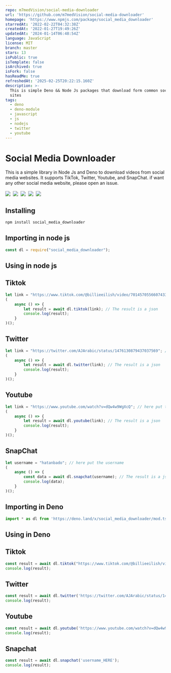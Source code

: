 ```yaml
---
repo: m7medVision/social-media-downloader
url: 'https://github.com/m7medVision/social-media-downloader'
homepage: 'https://www.npmjs.com/package/social_media_downloader'
starredAt: '2022-02-22T04:32:38Z'
createdAt: '2022-01-27T19:49:26Z'
updatedAt: '2024-01-14T06:48:54Z'
language: JavaScript
license: MIT
branch: master
stars: 13
isPublic: true
isTemplate: false
isArchived: true
isFork: false
hasReadMe: true
refreshedAt: '2025-02-25T20:22:15.160Z'
description: >-
  This is simple Deno && Node Js packages that download form common social media
  sites
tags:
  - deno
  - deno-module
  - javascript
  - js
  - nodejs
  - twitter
  - youtube
---
```


# Social Media Downloader
This is a simple library in Node Js and Deno to download videos from social media websites. It supports TikTok, Twitter, Youtube, and SnapChat. if want any other social media website, please open an issue.<br><br>
<img src="https://img.shields.io/github/issues/majhcc/social-media-downloader">&nbsp;
<img src="https://img.shields.io/github/last-commit/majhcc/social-media-downloader">&nbsp;
<img src="https://tokei.rs/b1/github/majhcc/social-media-downloader">&nbsp;
<img src="https://img.shields.io/github/license/majhcc/social-media-downloader">&nbsp;
<img src="https://img.shields.io/bundlephobia/min/social_media_downloader">&nbsp;

## Installing
```sh
npm install social_media_downloader
```

## Importing in node js
```javascript
const dl = require("social_media_downloader");
```

## Using in node js

## Tiktok
```javascript
let link = "https://www.tiktok.com/@billieeilish/video/7014570556607433990"; // here put the link
(
    async () => {
        let result = await dl.tiktok(link); // The result is a json
        console.log(result);
    }
)();
```

## Twitter
```javascript
let link = "https://twitter.com/AJArabic/status/1476130879437037569"; // here put the link
(
    async () => {
        let result = await dl.twitter(link); // The result is a json
        console.log(result);
    }
)();
```

## Youtube
```javascript
let link = "https://www.youtube.com/watch?v=dQw4w9WgXcQ"; // here put the link
(
    async () => {
        let result = await dl.youtube(link); // The result is a json
        console.log(result);
    }
)();
```
## SnapChat
```javascript
let username = "hatanbado"; // here put the username
(
    async () => {
        const data = await dl.snapchat(username); // The result is a json
        console.log(data);
    }
)();
```

## Importing in Deno
```javascript
import * as dl from 'https://deno.land/x/social_media_downloader/mod.ts';
```

## Using in Deno

## Tiktok
```javascript
const result = await dl.tiktok("https://www.tiktok.com/@billieeilish/video/7014570556607433990");
console.log(result);
```

## Twitter
```javascript
const result = await dl.twitter('https://twitter.com/AJArabic/status/1476130879437037569');
console.log(result);
```

## Youtube
```javascript
const result = await dl.youtube('https://www.youtube.com/watch?v=dQw4w9WgXcQ');
console.log(result);
```

## Snapchat
```javascript
const result = await dl.snapchat('username_HERE');
console.log(result);
```
